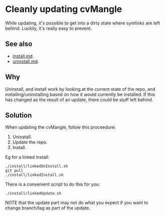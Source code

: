 <!-- Copyright (C) 2023  Kevin Sandom -->
# Cleanly updating cvMangle

While updating, it's possible to get into a dirty state where symlinks are left behind. Luckily, it's really easy to prevent.

## See also

* [install.md](install.md).
* [uninstall.md](uninstall.md).

## Why

Uninstall, and install work by looking at the current state of the repo, and installing/uninstalling based on how it would currently be installed. If this has changed as the result of an update, there could be stuff left behind.

## Solution

When updating the cvMangle, follow this proceedure:

1. Uninstall.
1. Update the repo.
1. Install.

Eg for a linked install:

```
./install/linkedUnInstall.sh
git pull
./install/linkedInstall.sh
```

There is a convenient script to do this for you:

```
./install/linkedUpdate.sh
```

NOTE that the update part may not do what you expect if you want to change branch/tag as part of the update.
